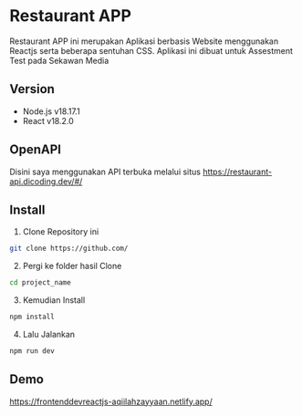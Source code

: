 # Restaurant APP

Restaurant APP ini merupakan Aplikasi berbasis Website menggunakan Reactjs serta beberapa sentuhan CSS. Aplikasi ini dibuat untuk Assestment Test pada Sekawan Media


## Version

- Node.js v18.17.1
- React v18.2.0


## OpenAPI
Disini saya menggunakan API terbuka melalui situs https://restaurant-api.dicoding.dev/#/


## Install

1. Clone Repository ini

```bash
git clone https://github.com/
```

2. Pergi ke folder hasil Clone
```bash
cd project_name
```

3. Kemudian Install
```bash
npm install
```

4. Lalu Jalankan
```bash
npm run dev
```



## Demo

https://frontenddevreactjs-aqiilahzayyaan.netlify.app/
